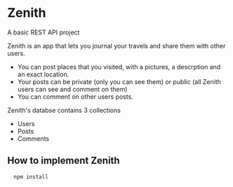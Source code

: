 # Zenith
A basic REST API project

Zenith is an app that lets you journal your travels and share them with other users.

 -  You can post places that you visited, with a pictures, a descrption and an exact location.
 -  Your posts can be private (only you can see them) or public (all Zenith users can see and comment on them)
 -  You can comment on other users posts.
 
Zenith's databse contains 3 collections

 - Users
 - Posts
 - Comments
    
## How to implement Zenith
    
      npm install

